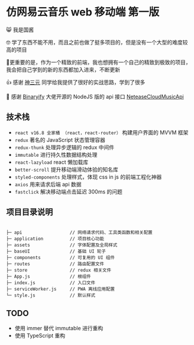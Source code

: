 # 仿网易云音乐 web 移动端 第一版

😸 我是国酱

🤓 学了东西不能不用，而且之前也做了挺多项目的，但是没有一个大型的难度较高的项目

😬​更重要的是，作为一个精致的前端，我也想拥有一个自己的精致到极致的项目，我会把自己学到的新的东西都加入进来，不断更新

👍 感谢 [神三元](https://github.com/sanyuan0704/react-cloud-music) 同学给我提供了很好的实战思路，学到了很多

🙏 感谢 [Binaryify](https://github.com/Binaryify/NeteaseCloudMusicApi) 大佬开源的 NodeJS 版的 api 接口 [NeteaseCloudMusicApi](https://github.com/Binaryify/NeteaseCloudMusicApi)

## 技术栈

* `react v16.8 全家桶 （react，react-router）` 构建用户界面的 MVVM 框架
* `redux` 著名的 JavaScript 状态管理容器
* `redux-thunk` 处理异步逻辑的 redux 中间件
* `immutable` 进行持久性数据结构处理
* `react-lazyload` react 懒加载库
* `better-scroll` 提升移动端滑动体验的知名库
* `styled-components` 处理样式，体现 css in js 的前端工程化神器
* `axios` 用来请求后端 api 数据
* `fastclick` 解决移动端点击延迟 300ms 的问题

## 项目目录说明

```

├─ api                  // 网络请求代码、工具类函数和相关配置
├─ application          // 项目核心功能
├─ assets               // 字体配置及全局样式
├─ baseUI               // 基础 UI 轮子
├─ components           // 可复用的 UI 组件
├─ routes               // 路由配置文件
├─ store                // redux 相关文件
├─ App.js               // 根组件
├─ index.js             // 入口文件
├─ serviceWorker.js     // PWA 离线应用配置
└─ style.js             // 默认样式

```

## TODO

* 使用 immer 替代 immutable 进行重构
* 使用 TypeScript 重构

